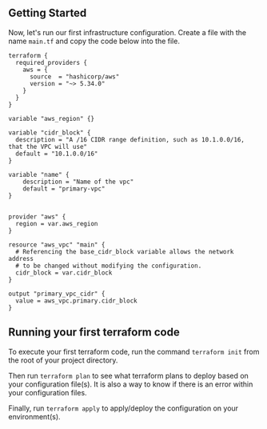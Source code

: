 ## Getting Started

Now, let's run our first infrastructure configuration. Create a file with the name `main.tf` and copy the code below into the file.

```
terraform {
  required_providers {
    aws = {
      source  = "hashicorp/aws"
      version = "~> 5.34.0"
    }
  }
}

variable "aws_region" {}

variable "cidr_block" {
  description = "A /16 CIDR range definition, such as 10.1.0.0/16, that the VPC will use"
  default = "10.1.0.0/16"
}

variable "name" {
    description = "Name of the vpc"
    default = "primary-vpc"
}


provider "aws" {
  region = var.aws_region
}

resource "aws_vpc" "main" {
  # Referencing the base_cidr_block variable allows the network address
  # to be changed without modifying the configuration.
  cidr_block = var.cidr_block
}

output "primary_vpc_cidr" {
  value = aws_vpc.primary.cidr_block
}
```

## Running your first terraform code

To execute your first terraform code, run the command `terraform init` from the root of your project directory.

Then run `terraform plan` to see what terraform plans to deploy based on your configuration file(s). It is also a way to know if there is an error within your configuration files.

Finally, run `terraform apply` to apply/deploy the configuration on your environment(s). 